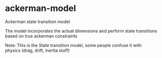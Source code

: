 # ackerman-model
Ackerman state transition model

The model incorporates the actual dimensions and perform state transitions based on true ackerman constraints

Note: This is the State transition model, some people confuse it with physics (drag, drift, inertia stuff)
